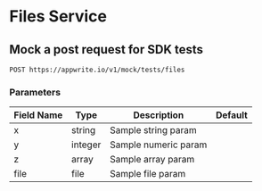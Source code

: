 # Files Service

## Mock a post request for SDK tests

```http request
POST https://appwrite.io/v1/mock/tests/files
```

### Parameters

| Field Name | Type | Description | Default |
| --- | --- | --- | --- |
| x | string | Sample string param |  |
| y | integer | Sample numeric param |  |
| z | array | Sample array param |  |
| file | file | Sample file param |  |

